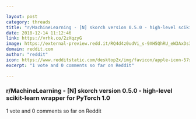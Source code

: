 ```yaml
---

layout: post
category: threads
title: "r/MachineLearning - [N] skorch version 0.5.0 - high-level scikit-learn wrapper for PyTorch 1.0"
date: 2018-12-14 11:12:46
link: https://vrhk.co/2zXqzyG
image: https://external-preview.redd.it/RQ4d4z0udVi_s-9XH5QhRU_eW3AxDs3dAvhVYGd_4u4.jpg?auto=webp&s=0e04430778d849686d4404adb579b61f1ba72dfd
domain: reddit.com
author: "reddit"
icon: https://www.redditstatic.com/desktop2x/img/favicon/apple-icon-57x57.png
excerpt: "1 vote and 0 comments so far on Reddit"

---
```


### r/MachineLearning - [N] skorch version 0.5.0 - high-level scikit-learn wrapper for PyTorch 1.0

1 vote and 0 comments so far on Reddit